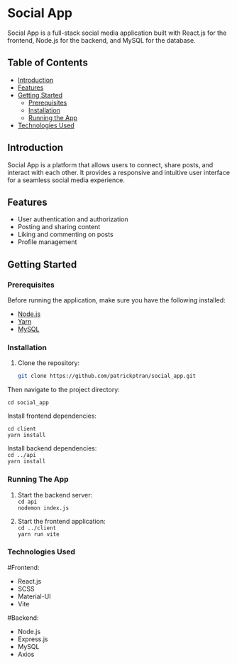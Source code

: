 # Social App

Social App is a full-stack social media application built with React.js for the frontend, Node.js for the backend, and MySQL for the database.

## Table of Contents

- [Introduction](#introduction)
- [Features](#features)
- [Getting Started](#getting-started)
  - [Prerequisites](#prerequisites)
  - [Installation](#installation)
  - [Running the App](#running-the-app)
- [Technologies Used](#technologies-used) 

## Introduction

Social App is a platform that allows users to connect, share posts, and interact with each other. It provides a responsive and intuitive user interface for a seamless social media experience.

## Features

- User authentication and authorization
- Posting and sharing content
- Liking and commenting on posts
- Profile management

## Getting Started

### Prerequisites

Before running the application, make sure you have the following installed:

- [Node.js](https://nodejs.org/)
- [Yarn](https://yarnpkg.com/)
- [MySQL](https://www.mysql.com/)

### Installation

1. Clone the repository:

   ```bash
   git clone https://github.com/patrickptran/social_app.git

Then navigate to the project directory:
  
``cd social_app``

Install frontend dependencies:

``cd client``<br>
``yarn install``

Install backend dependencies:<br>
``cd ../api``<br>
``yarn install``
### Running The App
1. Start the backend server:<br>
``cd api``<br>
``nodemon index.js``

2. Start the frontend application:<br>
``cd ../client``<br>
``yarn run vite``

### Technologies Used

#Frontend:

- React.js
- SCSS
- Material-UI
- Vite

#Backend:

- Node.js
- Express.js
- MySQL
- Axios
